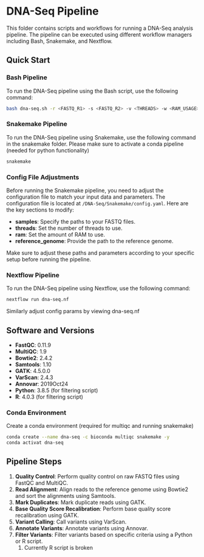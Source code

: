 # DNA-Seq Pipeline

This folder contains scripts and workflows for running a DNA-Seq analysis pipeline. The pipeline can be executed using different workflow managers including Bash, Snakemake, and Nextflow.

## Quick Start

### Bash Pipeline

To run the DNA-Seq pipeline using the Bash script, use the following command:

```sh
bash dna-seq.sh -r <FASTQ_R1> -s <FASTQ_R2> -v <THREADS> -w <RAM_USAGE>
```

### Snakemake Pipeline

To run the DNA-Seq pipeline using Snakemake, use the following command in the snakemake folder.
Please make sure to activate a conda pipeline (needed for python functionality)

```sh
snakemake
```

### Config File Adjustments

Before running the Snakemake pipeline, you need to adjust the configuration file to match your input data and parameters. The configuration file is located at `/DNA-Seq/Snakemake/config.yaml`. Here are the key sections to modify:

- **samples**: Specify the paths to your FASTQ files.
- **threads**: Set the number of threads to use.
- **ram**: Set the amount of RAM to use.
- **reference_genome**: Provide the path to the reference genome.

Make sure to adjust these paths and parameters according to your specific setup before running the pipeline.



### Nextflow Pipeline

To run the DNA-Seq pipeline using Nextflow, use the following command:

```sh
nextflow run dna-seq.nf
```

Similarly adjust config params by viewing dna-seq.nf

## Software and Versions



- **FastQC**: 0.11.9
- **MultiQC**: 1.9
- **Bowtie2**: 2.4.2
- **Samtools**: 1.10
- **GATK**: 4.5.0.0
- **VarScan**: 2.4.3
- **Annovar**: 2019Oct24
- **Python**: 3.8.5 (for filtering script)
- **R**: 4.0.3 (for filtering script)

### Conda Environment

Create a conda environment (required for multiqc and running snakemake)

```sh
conda create --name dna-seq -c bioconda multiqc snakemake -y
conda activat dna-seq
```

## Pipeline Steps

1. **Quality Control**: Perform quality control on raw FASTQ files using FastQC and MultiQC.
2. **Read Alignment**: Align reads to the reference genome using Bowtie2 and sort the alignments using Samtools.
3. **Mark Duplicates**: Mark duplicate reads using GATK.
4. **Base Quality Score Recalibration**: Perform base quality score recalibration using GATK.
5. **Variant Calling**: Call variants using VarScan.
6. **Annotate Variants**: Annotate variants using Annovar.
7. **Filter Variants**: Filter variants based on specific criteria using a Python or R script.
   1. Currently R script is broken
